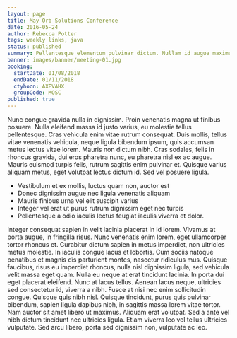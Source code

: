 ```yaml
---
layout: page
title: May Orb Solutions Conference
date: 2016-05-24
author: Rebecca Potter
tags: weekly links, java
status: published
summary: Pellentesque elementum pulvinar dictum. Nullam id augue maximus.
banner: images/banner/meeting-01.jpg
booking:
  startDate: 01/08/2018
  endDate: 01/11/2018
  ctyhocn: AXEVAHX
  groupCode: MOSC
published: true
---
```

Nunc congue gravida nulla in dignissim. Proin venenatis magna ut finibus posuere. Nulla eleifend massa id justo varius, eu molestie tellus pellentesque. Cras vehicula enim vitae rutrum consequat. Duis mollis, tellus vitae venenatis vehicula, neque ligula bibendum ipsum, quis accumsan metus lectus vitae lorem. Mauris non dictum nibh. Cras sodales, felis in rhoncus gravida, dui eros pharetra nunc, eu pharetra nisl ex ac augue. Mauris euismod turpis felis, rutrum sagittis enim pulvinar et. Quisque varius aliquam metus, eget volutpat lectus dictum id. Sed vel posuere ligula.

* Vestibulum et ex mollis, luctus quam non, auctor est
* Donec dignissim augue nec ligula venenatis aliquam
* Mauris finibus urna vel elit suscipit varius
* Integer vel erat ut purus rutrum dignissim eget nec turpis
* Pellentesque a odio iaculis lectus feugiat iaculis viverra et dolor.

Integer consequat sapien in velit lacinia placerat in id lorem. Vivamus at porta augue, in fringilla risus. Nunc venenatis enim lorem, eget ullamcorper tortor rhoncus et. Curabitur dictum sapien in metus imperdiet, non ultricies metus molestie. In iaculis congue lacus et lobortis. Cum sociis natoque penatibus et magnis dis parturient montes, nascetur ridiculus mus. Quisque faucibus, risus eu imperdiet rhoncus, nulla nisl dignissim ligula, sed vehicula velit massa eget quam. Nulla eu neque at erat tincidunt lacinia. In porta dui eget placerat eleifend. Nunc at lacus tellus.
Aenean lacus neque, ultricies sed consectetur id, viverra a nibh. Fusce at nisi nec enim sollicitudin congue. Quisque quis nibh nisl. Quisque tincidunt, purus quis pulvinar bibendum, sapien ligula dapibus nibh, in sagittis massa lorem vitae tortor. Nam auctor sit amet libero ut maximus. Aliquam erat volutpat. Sed a ante vel nibh dictum tincidunt nec ultricies ligula. Etiam viverra leo vel tellus ultricies vulputate. Sed arcu libero, porta sed dignissim non, vulputate ac leo.
